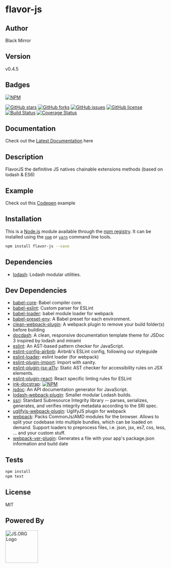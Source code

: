 # flavor-js

## Author
Black Mirror

## Version
v0.4.5

## Badges

[![NPM](https://nodei.co/npm/flavor-js.png)](https://nodei.co/npm/flavor-js/)

[![GitHub stars](https://img.shields.io/github/stars/blackmirror1980/flavor-js.svg?style=plastic)](https://github.com/blackmirror1980/flavor-js/stargazers) [![GitHub forks](https://img.shields.io/github/forks/blackmirror1980/flavor-js.svg?style=plastic)](https://github.com/blackmirror1980/flavor-js/network) [![GitHub issues](https://img.shields.io/github/issues/blackmirror1980/flavor-js.svg?style=plastic)](https://github.com/blackmirror1980/flavor-js/issues) [![GitHub license](https://img.shields.io/github/license/blackmirror1980/flavor-js.svg?style=plastic)](https://github.com/blackmirror1980/flavor-js/blob/master/LICENSE) [![Build Status](https://travis-ci.org/blackmirror1980/flavor-js.svg?branch=master)](https://travis-ci.org/blackmirror1980/flavor-js) [![Coverage Status](https://coveralls.io/repos/github/blackmirror1980/flavor-js/badge.svg?branch=master)](https://coveralls.io/github/blackmirror1980/flavor-js?branch=master)

## Documentation
Check out the [Latest Documentation](https://blackmirror1980.github.io/flavor-js/docs/index.html) here

## Description
FlavorJS the definitive JS natives chainable extensions methods (based on lodash &amp; ES6)

## Example
Check out this [Codepen]() example

## Installation

This is a [Node.js](https://nodejs.org/) module available through the 
[npm registry](https://www.npmjs.com/). It can be installed using the 
[`npm`](https://docs.npmjs.com/getting-started/installing-npm-packages-locally)
or 
[`yarn`](https://yarnpkg.com/en/)
command line tools.

```sh
npm install flavor-js --save
```

## Dependencies

- [lodash](https://ghub.io/lodash): Lodash modular utilities.

## Dev Dependencies

- [babel-core](https://ghub.io/babel-core): Babel compiler core.
- [babel-eslint](https://ghub.io/babel-eslint): Custom parser for ESLint
- [babel-loader](https://ghub.io/babel-loader): babel module loader for webpack
- [babel-preset-env](https://ghub.io/babel-preset-env): A Babel preset for each environment.
- [clean-webpack-plugin](https://ghub.io/clean-webpack-plugin): A webpack plugin to remove your build folder(s) before building
- [docdash](https://ghub.io/docdash): A clean, responsive documentation template theme for JSDoc 3 inspired by lodash and minami
- [eslint](https://ghub.io/eslint): An AST-based pattern checker for JavaScript.
- [eslint-config-airbnb](https://ghub.io/eslint-config-airbnb): Airbnb&#39;s ESLint config, following our styleguide
- [eslint-loader](https://ghub.io/eslint-loader): eslint loader (for webpack)
- [eslint-plugin-import](https://ghub.io/eslint-plugin-import): Import with sanity.
- [eslint-plugin-jsx-a11y](https://ghub.io/eslint-plugin-jsx-a11y): Static AST checker for accessibility rules on JSX elements.
- [eslint-plugin-react](https://ghub.io/eslint-plugin-react): React specific linting rules for ESLint
- [ink-docstrap](https://ghub.io/ink-docstrap): [![NPM](https://nodei.co/npm/ink-docstrap.png?downloads=true)](https://nodei.co/npm/ink-docstrap/)
- [jsdoc](https://ghub.io/jsdoc): An API documentation generator for JavaScript.
- [lodash-webpack-plugin](https://ghub.io/lodash-webpack-plugin): Smaller modular Lodash builds.
- [ssri](https://ghub.io/ssri): Standard Subresource Integrity library --  parses, serializes, generates, and verifies integrity metadata according to the SRI spec.
- [uglifyjs-webpack-plugin](https://ghub.io/uglifyjs-webpack-plugin): UglifyJS plugin for webpack
- [webpack](https://ghub.io/webpack): Packs CommonJs/AMD modules for the browser. Allows to split your codebase into multiple bundles, which can be loaded on demand. Support loaders to preprocess files, i.e. json, jsx, es7, css, less, ... and your custom stuff.
- [webpack-ver-plugin](https://ghub.io/webpack-ver-plugin): Generates a file with your app&#39;s package.json information and build date

## Tests

```sh
npm install
npm test
```


## License

MIT

## Powered By
<a href="http://js.org" target="_blank" title="JS.ORG | JavaScript Community">
<img src="http://logo.js.org/dark_horz.png" width="102" alt="JS.ORG Logo"/></a>
<!-- alternatives [bright|dark]_[horz|vert|tiny].png (width[horz:102,vert:50,tiny:77]) -->
